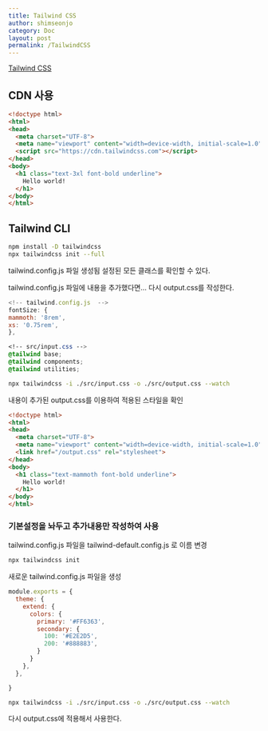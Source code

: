 ```yaml
---
title: Tailwind CSS
author: shimseonjo
category: Doc
layout: post
permalink: /TailwindCSS
---
```

[Tailwind CSS](https://tailwindcss.com/)
## CDN 사용
```html
<!doctype html>
<html>
<head>
  <meta charset="UTF-8">
  <meta name="viewport" content="width=device-width, initial-scale=1.0">
  <script src="https://cdn.tailwindcss.com"></script>
</head>
<body>
  <h1 class="text-3xl font-bold underline">
    Hello world!
  </h1>
</body>
</html>
```

## Tailwind CLI
```bash
npm install -D tailwindcss
npx tailwindcss init --full
```
tailwind.config.js  파일 생성됨 
설정된 모든 클래스를 확인할 수 있다.

tailwind.config.js 파일에 내용을 추가했다면... 다시 output.css를 작성한다. 

```js
<!-- tailwind.config.js  -->
fontSize: {
mammoth: '8rem',
xs: '0.75rem',
},
```

```css
<!-- src/input.css -->
@tailwind base;
@tailwind components;
@tailwind utilities;
```

```bash
npx tailwindcss -i ./src/input.css -o ./src/output.css --watch
```

내용이 추가된 output.css를 이용하여 적용된 스타일을 확인
```html
<!doctype html>
<html>
<head>
  <meta charset="UTF-8">
  <meta name="viewport" content="width=device-width, initial-scale=1.0">
  <link href="/output.css" rel="stylesheet">
</head>
<body>
  <h1 class="text-mammoth font-bold underline">
    Hello world!
  </h1>
</body>
</html>
```

### 기본설정을 놔두고 추가내용만 작성하여 사용
tailwind.config.js 파일을 tailwind-default.config.js 로 이름 변경

```bash
npx tailwindcss init
```
새로운 tailwind.config.js 파일을 생성

```js
module.exports = {
  theme: {
    extend: {
      colors: {
        primary: '#FF6363',
        secondary: {
          100: '#E2E2D5',
          200: '#888883',
        }
      }
    },
  },

}
```

```bash
npx tailwindcss -i ./src/input.css -o ./src/output.css --watch
```
다시 output.css에 적용해서 사용한다.